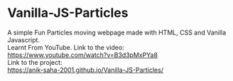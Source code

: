 # Vanilla-JS-Particles
A simple Fun Particles moving webpage made with HTML, CSS and Vanilla Javascript.
<br>
Learnt From YouTube. Link to the video:
<br>
https://www.youtube.com/watch?v=B3d3pMxPYa8
<br>
Link to the project:
<br>
https://anik-saha-2001.github.io/Vanilla-JS-Particles/
